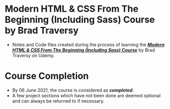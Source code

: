 # Modern HTML & CSS From The Beginning (Including Sass) Course by Brad Traversy
- Notes and Code files created during the process of learning the [***Modern HTML & CSS From The Beginning (Including Sass) Course***](https://www.udemy.com/course/modern-html-css-from-the-beginning/) by Brad Traversy on Udemy.
  
# Course Completion
- By 06 June 2021, the course is considered as ***completed***.
- A few project sections which have not been done are deemed optional and can always be returned to if necessary.
